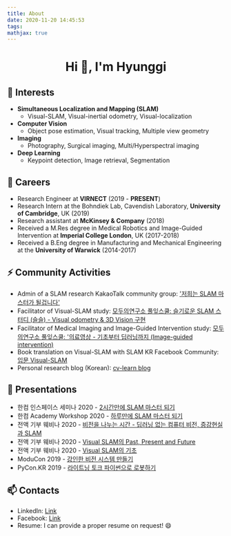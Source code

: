 ```yaml
---
title: About
date: 2020-11-20 14:45:53
tags:
mathjax: true
---
```

<h1 align="center">Hi 👋, I'm Hyunggi</h1>

## 🌱 Interests
- **Simultaneous Localization and Mapping (SLAM)**
  - Visual-SLAM, Visual-inertial odometry, Visual-localization
- **Computer Vision**
  - Object pose estimation, Visual tracking, Multiple view geometry
- **Imaging**
  - Photography, Surgical imaging, Multi/Hyperspectral imaging
- **Deep Learning**
  - Keypoint detection, Image retrieval, Segmentation

## 🔭 Careers
- Research Engineer at **VIRNECT** (2019 - **PRESENT**)
- Research Intern at the Bohndiek Lab, Cavendish Laboratory, **University of Cambridge**, UK (2019)
- Research assistant at **McKinsey & Company** (2018)
- Received a M.Res degree in Medical Robotics and Image-Guided Intervention at **Imperial College London**, UK (2017-2018)
- Received a B.Eng degree in Manufacturing and Mechanical Engineering at the **University of Warwick** (2014-2017)

## ⚡ Community Activities
- Admin of a SLAM research KakaoTalk community group: ['저희는 SLAM 마스터가 될겁니다'](https://open.kakao.com/o/g8T5kxLb)
- Facilitator of Visual-SLAM study: [모두의연구소 풀잎스쿨: 슬기로운 SLAM 스터디 (슬슬) - Visual odometry & 3D Vision 구현](https://home.modulabs.co.kr/product/13th-wise-slam-study/)
- Facilitator of Medical Imaging and Image-Guided Intervention study: [모두의연구소 풀잎스쿨: '의료영상 - 기초부터 딥러닝까지 (Image-guided intervention)](https://home.modulabs.co.kr/product/%EC%9D%98%EB%A3%8C%EC%98%81%EC%83%81-%EA%B8%B0%EC%B4%88%EB%B6%80%ED%84%B0-%EB%94%A5%EB%9F%AC%EB%8B%9D%EA%B9%8C%EC%A7%80-image-guided-intervention/)
- Book translation on Visual-SLAM with SLAM KR Facebook Community: [입문 Visual-SLAM](https://www.facebook.com/groups/slamkr/learning_content/?filter=242316043076666)
- Personal research blog (Korean): [cv-learn blog](http://cv-learn.com)

## :tada: Presentations
- 한컴 인스페이스 세미나 2020 - [2시간만에 SLAM 마스터 되기]()
- 한컴 Academy Workshop 2020 - [하루만에 SLAM 마스터 되기](https://www2.slideshare.net/HyunggiChang/visualslam-in-1-day)
- 전액 기부 웨비나 2020  - [비전을 나누는 시간 - 딥러닝 없는 컴퓨터 비전, 증강현실과 SLAM](https://youtu.be/QKtyoNAdoqc)
- 전액 기부 웨비나 2020 - [Visual SLAM의 Past, Present and Future](https://youtu.be/eoLJMNJnTUg)
- 전액 기부 웨비나 2020 - [Visual SLAM의 기초](https://youtu.be/XN1Ehh-YwlY)
- ModuCon 2019 - [강인한 비전 시스템 만들기](http://moducon.kr/%EA%B0%95%EC%9D%B8%ED%95%9C-%EB%B9%84%EC%A0%84-%EC%8B%9C%EC%8A%A4%ED%85%9C-%EB%A7%8C%EB%93%A4%EA%B8%B0/)
- PyCon.KR 2019 - [라이트닝 토크 파이썬으로 로봇하기](https://youtu.be/Ym9vxOx5k8U)


## 📫 Contacts
- LinkedIn: [Link](https://www.linkedin.com/in/hyunggi-chang/)
- Facebook: [Link](https://www.facebook.com/harry.chang.982/)
- Resume: I can provide a proper resume on request! :smile: